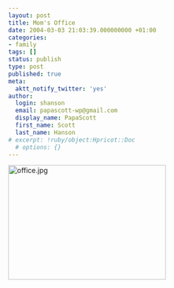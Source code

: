 ```yaml
---
layout: post
title: Mom's Office
date: 2004-03-03 21:03:39.000000000 +01:00
categories:
- family
tags: []
status: publish
type: post
published: true
meta:
  aktt_notify_twitter: 'yes'
author:
  login: shanson
  email: papascott-wp@gmail.com
  display_name: PapaScott
  first_name: Scott
  last_name: Hanson
# excerpt: !ruby/object:Hpricot::Doc
  # options: {}
---
```

<p><img alt="office.jpg" src="http://www.papascott.de/wordpress/wp-content/uploads/2004/03/office.jpg" width="320" height="233" border="0" /></p>
